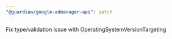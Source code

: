 ```yaml
---
"@guardian/google-admanager-api": patch
---
```


Fix type/validation issue with OperatingSystemVersionTargeting
